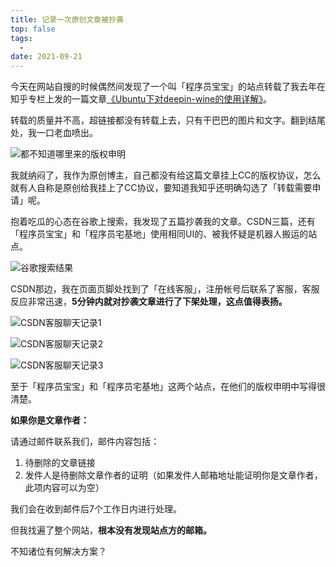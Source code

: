 ```yaml
---
title: 记录一次原创文章被抄袭
top: false
tags:
  - 
date: 2021-09-21
---
```


今天在网站自搜的时候偶然间发现了一个叫「程序员宝宝」的站点转载了我去年在知乎专栏上发的一篇文章[《Ubuntu下对deepin-wine的使用详解》](https://zhuanlan.zhihu.com/p/141107518)。

转载的质量并不高，超链接都没有转载上去，只有干巴巴的图片和文字。翻到结尾处，我一口老血喷出。

 ![都不知道哪里来的版权申明](https://bu.dusays.com/2022/08/10/62f3cacc1ff3f.webp)

我就纳闷了，我作为原创博主，自己都没有给这篇文章挂上CC的版权协议，怎么就有人自称是原创给我挂上了CC协议，要知道我知乎还明确勾选了「转载需要申请」呢。

抱着吃瓜的心态在谷歌上搜索，我发现了五篇抄袭我的文章。CSDN三篇，还有「程序员宝宝」和「程序员宅基地」使用相同UI的、被我怀疑是机器人搬运的站点。

![谷歌搜索结果](https://bu.dusays.com/2022/08/10/62f3cad01576d.webp)

CSDN那边，我在页面页脚处找到了「在线客服」，注册帐号后联系了客服，客服反应非常迅速，**5分钟内就对抄袭文章进行了下架处理，这点值得表扬。**

![CSDN客服聊天记录1](https://bu.dusays.com/2022/08/10/62f3cad3ceaa6.webp)

![CSDN客服聊天记录2](https://bu.dusays.com/2022/08/10/62f3cad833827.webp)

![CSDN客服聊天记录3](https://bu.dusays.com/2022/08/10/62f3cadacac4d.webp)

至于「程序员宝宝」和「程序员宅基地」这两个站点，在他们的版权申明中写得很清楚。

 **如果你是文章作者：**

 请通过邮件联系我们，邮件内容包括：

 1. 待删除的文章链接
 2. 发件人是待删除文章作者的证明（如果发件人邮箱地址能证明你是文章作者，此项内容可以为空）

 我们会在收到邮件后7个工作日内进行处理。

但我找遍了整个网站，**根本没有发现站点方的邮箱。**

不知诸位有何解决方案？
